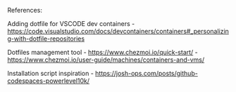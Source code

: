 References:

Adding dotfile for VSCODE dev containers
    - https://code.visualstudio.com/docs/devcontainers/containers#_personalizing-with-dotfile-repositories

Dotfiles management tool
    - https://www.chezmoi.io/quick-start/
    - https://www.chezmoi.io/user-guide/machines/containers-and-vms/

Installation script inspiration
    - https://josh-ops.com/posts/github-codespaces-powerlevel10k/